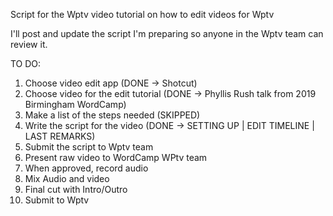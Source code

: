 Script for the Wptv video tutorial on how to edit videos for Wptv

I'll post and update the script I'm preparing so anyone in the Wptv team can review it.

TO DO:

1. Choose video edit app (DONE -> Shotcut)
2. Choose video for the edit tutorial (DONE -> Phyllis Rush talk from 2019 Birmingham WordCamp)
3. Make a list of the steps needed (SKIPPED)
4. Write the script for the video (DONE -> SETTING UP | EDIT TIMELINE | LAST REMARKS)
5. Submit the script to Wptv team
6. Present raw video to WordCamp WPtv team
7. When approved, record audio
8. Mix Audio and video
9. Final cut with Intro/Outro
10. Submit to Wptv
